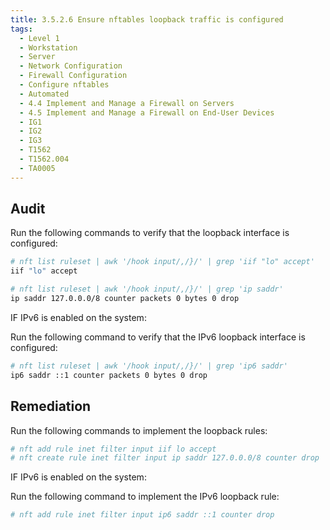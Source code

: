 ```yaml
---
title: 3.5.2.6 Ensure nftables loopback traffic is configured
tags:
  - Level 1
  - Workstation
  - Server
  - Network Configuration
  - Firewall Configuration
  - Configure nftables
  - Automated
  - 4.4 Implement and Manage a Firewall on Servers
  - 4.5 Implement and Manage a Firewall on End-User Devices
  - IG1
  - IG2
  - IG3
  - T1562
  - T1562.004
  - TA0005
---
```


## Audit
Run the following commands to verify that the loopback interface is configured:
```bash
# nft list ruleset | awk '/hook input/,/}/' | grep 'iif "lo" accept'
iif "lo" accept

# nft list ruleset | awk '/hook input/,/}/' | grep 'ip saddr'
ip saddr 127.0.0.0/8 counter packets 0 bytes 0 drop
```

IF IPv6 is enabled on the system:

Run the following command to verify that the IPv6 loopback interface is configured:
```bash
# nft list ruleset | awk '/hook input/,/}/' | grep 'ip6 saddr'
ip6 saddr ::1 counter packets 0 bytes 0 drop
```

## Remediation
Run the following commands to implement the loopback rules:
```bash
# nft add rule inet filter input iif lo accept
# nft create rule inet filter input ip saddr 127.0.0.0/8 counter drop
```

IF IPv6 is enabled on the system:

Run the following command to implement the IPv6 loopback rule:
```bash
# nft add rule inet filter input ip6 saddr ::1 counter drop
```
